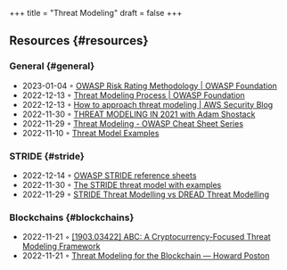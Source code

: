 +++
title = "Threat Modeling"
draft = false
+++

## Resources {#resources}


### General {#general}

-   2023-01-04 ◦ [OWASP Risk Rating Methodology | OWASP Foundation](https://owasp.org/www-community/OWASP_Risk_Rating_Methodology)
-   2022-12-13 ◦ [Threat Modeling Process | OWASP Foundation](https://owasp.org/www-community/Threat_Modeling_Process)
-   2022-12-13 ◦ [How to approach threat modeling | AWS Security Blog](https://aws.amazon.com/blogs/security/how-to-approach-threat-modeling/)
-   2022-11-30 ◦ [THREAT MODELING IN 2021 with Adam Shostack](https://www.youtube.com/watch?v=7jB5OS6mepU&ab_channel=DevSecCon-)
-   2022-11-29 ◦ [Threat Modeling - OWASP Cheat Sheet Series](https://cheatsheetseries.owasp.org/cheatsheets/Threat_Modeling_Cheat_Sheet.html)
-   2022-11-10 ◦ [Threat Model Examples](https://github.com/TalEliyahu/Threat_Model_Examples)


### STRIDE {#stride}

-   2022-12-14 ◦ [OWASP STRIDE reference sheets](https://owasp.org/www-pdf-archive/STRIDE_Reference_Sheets.pdf)
-   2022-11-30 ◦ [The STRIDE threat model with examples](https://dr-knz.net/stride-threat-model-with-examples.html)
-   2022-11-29 ◦ [STRIDE Threat Modelling vs DREAD Threat Modelling](https://haiderm.com/stride-threat-modelling-vs-dread-threat-modelling/)


### Blockchains {#blockchains}

-   2022-11-21 ◦ [[1903.03422] ABC: A Cryptocurrency-Focused Threat Modeling Framework](https://arxiv.org/abs/1903.03422)
-   2022-11-21 ◦ [Threat Modeling for the Blockchain — Howard Poston](https://www.howardposton.com/blog/threat-modeling-for-the-blockchain)
